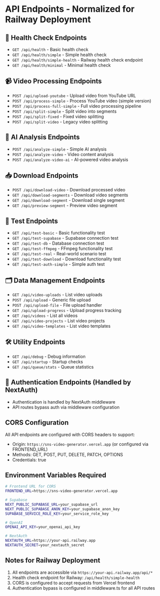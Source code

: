 # API Endpoints - Normalized for Railway Deployment

## 🔧 Health Check Endpoints
- `GET /api/health` - Basic health check
- `GET /api/health/simple` - Simple health check
- `GET /api/health/simple-health` - Railway health check endpoint
- `GET /api/health/minimal` - Minimal health check

## 📹 Video Processing Endpoints
- `POST /api/upload-youtube` - Upload video from YouTube URL
- `POST /api/process-simple` - Process YouTube video (simple version)
- `POST /api/process-full-simple` - Full video processing pipeline
- `POST /api/split-simple` - Split video into segments
- `POST /api/split-fixed` - Fixed video splitting
- `POST /api/split-video` - Legacy video splitting

## 🤖 AI Analysis Endpoints
- `POST /api/analyze-simple` - Simple AI analysis
- `POST /api/analyze-video` - Video content analysis
- `POST /api/analyze-video-ai` - AI-powered video analysis

## 📥 Download Endpoints
- `POST /api/download-video` - Download processed video
- `GET /api/download-segments` - Download video segments
- `GET /api/download-segment` - Download single segment
- `GET /api/preview-segment` - Preview video segment

## 🧪 Test Endpoints
- `GET /api/test-basic` - Basic functionality test
- `GET /api/test-supabase` - Supabase connection test
- `GET /api/test-db` - Database connection test
- `GET /api/test-ffmpeg` - FFmpeg functionality test
- `GET /api/test-real` - Real-world scenario test
- `GET /api/test-download` - Download functionality test
- `GET /api/test-auth-simple` - Simple auth test

## 🗂️ Data Management Endpoints
- `GET /api/video-uploads` - List video uploads
- `POST /api/upload` - Generic file upload
- `POST /api/upload-file` - File upload handler
- `GET /api/upload-progress` - Upload progress tracking
- `GET /api/videos` - List all videos
- `GET /api/video-projects` - List video projects
- `GET /api/video-templates` - List video templates

## 🛠️ Utility Endpoints
- `GET /api/debug` - Debug information
- `GET /api/startup` - Startup checks
- `GET /api/queue/stats` - Queue statistics

## 🔐 Authentication Endpoints (Handled by NextAuth)
- Authentication is handled by NextAuth middleware
- API routes bypass auth via middleware configuration

## CORS Configuration
All API endpoints are configured with CORS headers to support:
- Origin: `https://sns-video-generator.vercel.app` (or configured via FRONTEND_URL)
- Methods: GET, POST, PUT, DELETE, PATCH, OPTIONS
- Credentials: true

## Environment Variables Required
```bash
# Frontend URL for CORS
FRONTEND_URL=https://sns-video-generator.vercel.app

# Supabase
NEXT_PUBLIC_SUPABASE_URL=your_supabase_url
NEXT_PUBLIC_SUPABASE_ANON_KEY=your_supabase_anon_key
SUPABASE_SERVICE_ROLE_KEY=your_service_role_key

# OpenAI
OPENAI_API_KEY=your_openai_api_key

# NextAuth
NEXTAUTH_URL=https://your-api.railway.app
NEXTAUTH_SECRET=your_nextauth_secret
```

## Notes for Railway Deployment
1. All endpoints are accessible via `https://your-api.railway.app/api/*`
2. Health check endpoint for Railway: `/api/health/simple-health`
3. CORS is configured to accept requests from Vercel frontend
4. Authentication bypass is configured in middleware.ts for all API routes